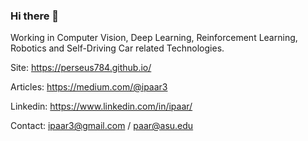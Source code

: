 ### Hi there 👋

Working in Computer Vision, Deep Learning, Reinforcement Learning, Robotics and Self-Driving Car related Technologies.

Site: https://perseus784.github.io/  

Articles: https://medium.com/@ipaar3  

Linkedin: https://www.linkedin.com/in/ipaar/  

Contact: ipaar3@gmail.com / paar@asu.edu

<!--
**perseus784/perseus784** is a ✨ _special_ ✨ repository because its `README.md` (this file) appears on your GitHub profile.

Here are some ideas to get you started:

- 🔭 I’m currently working on ...
- 🌱 I’m currently learning ...
- 👯 I’m looking to collaborate on ...
- 🤔 I’m looking for help with ...
- 💬 Ask me about ...
- 📫 How to reach me: ...
- 😄 Pronouns: ...
- ⚡ Fun fact: ...
-->
